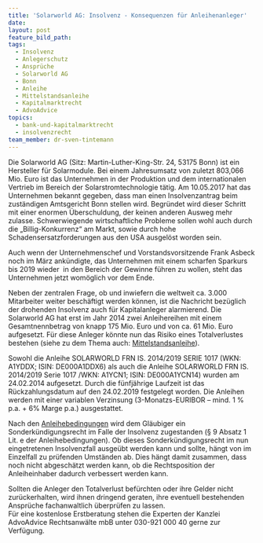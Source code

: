 ```yaml
---
title: 'Solarworld AG: Insolvenz - Konsequenzen für Anleihenanleger'
date:
layout: post
feature_bild_path:
tags:
  - Insolvenz
  - Anlegerschutz
  - Ansprüche
  - Solarworld AG
  - Bonn
  - Anleihe
  - Mittelstandsanleihe
  - Kapitalmarktrecht
  - AdvoAdvice
topics:
  - bank-und-kapitalmarktrecht
  - insolvenzrecht
team_member: dr-sven-tintemann
---
```



Die Solarworld AG (Sitz: Martin-Luther-King-Str. 24, 53175 Bonn) ist ein Hersteller f&uuml;r Solarmodule. Bei einem Jahresumsatz von zuletzt 803,066 Mio. Euro ist das Unternehmen in der Produktion und dem internationalen Vertrieb im Bereich der Solarstromtechnologie t&auml;tig. Am 10.05.2017 hat das Unternehmen bekannt gegeben, dass man einen Insolvenzantrag beim zust&auml;ndigen Amtsgericht Bonn stellen wird. Begr&uuml;ndet wird dieser Schritt mit einer enormen &Uuml;berschuldung, der keinen anderen Ausweg mehr zulasse. Schwerwiegende wirtschaftliche Probleme sollen wohl auch durch die „Billig-Konkurrenz“ am Markt, sowie durch hohe Schadensersatzforderungen aus den USA ausgel&ouml;st worden sein.

Auch wenn der Unternehmenschef und Vorstandsvorsitzende Frank Asbeck noch im M&auml;rz ank&uuml;ndigte, das Unternehmen mit einem scharfen Sparkurs bis 2019 wieder&nbsp; in den Bereich der Gewinne f&uuml;hren zu wollen, steht das Unternehmen jetzt wom&ouml;glich vor dem Ende.

Neben der zentralen Frage, ob und inwiefern die weltweit ca. 3.000 Mitarbeiter weiter besch&auml;ftigt werden k&ouml;nnen, ist die Nachricht bez&uuml;glich der drohenden Insolvenz auch f&uuml;r Kapitalanleger alarmierend. Die Solarworld AG hat erst im Jahr 2014 zwei Anleihereihen mit einem Gesamtnennbetrag von knapp 175 Mio. Euro und von ca. 61 Mio. Euro aufgesetzt. F&uuml;r diese Anleger k&ouml;nnte nun das Risiko eines Totalverlustes bestehen (siehe zu dem Thema auch: [Mittelstandsanleihe](http://advoadvice.de/blog/die-mittelstandsanleihe-was-anleger-wissen-mussen/)).

Sowohl die Anleihe SOLARWORLD FRN IS. 2014/2019 SERIE 1017 (WKN: A1YDDX; ISIN: DE000A1DDX6) als auch die Anleihe SOLARWORLD FRN IS. 2014/2019 Serie 1017 /WKN: A1YCN1; ISIN: DE000A1YCN14) wurden am 24.02.2014 aufgesetzt. Durch die f&uuml;nfj&auml;hrige Laufzeit ist das R&uuml;ckzahlungsdatum auf den 24.02.2019 festgelegt worden. Die Anleihen werden mit einer variablen Verzinsung (3-Monatzs-EURIBOR – mind. 1 % p.a. + 6% Marge p.a.) ausgestattet.

Nach den [Anleihebedingungen](http://www.solarworld.de/fileadmin/sites/sw/ir/pdf/wertpapierprospekte/Anleihebedingungen_Serie_1116.pdf) wird dem Gl&auml;ubiger ein Sonderk&uuml;ndigungsrecht im Falle der Insolvenz zugestanden (&sect; 9 Absatz 1 Lit. e der Anleihebedingungen). Ob dieses Sonderk&uuml;ndigungsrecht im nun eingetretenen Insolvenzfall ausge&uuml;bt werden kann und sollte, h&auml;ngt von im Einzelfall zu pr&uuml;fenden Umst&auml;nden ab. Dies h&auml;ngt damit zusammen, dass noch nicht abgesch&auml;tzt werden kann, ob die Rechtsposition der Anleiheinhaber dadurch verbessert werden kann.

Sollten die Anleger den Totalverlust bef&uuml;rchten oder ihre Gelder nicht zur&uuml;ckerhalten, wird ihnen dringend geraten, ihre eventuell bestehenden Anspr&uuml;che fachanwaltlich &uuml;berpr&uuml;fen zu lassen.&nbsp;
<br>F&uuml;r eine kostenlose Erstberatung stehen die Experten der Kanzlei AdvoAdvice Rechtsanw&auml;lte mbB unter 030-921 000 40 gerne zur Verf&uuml;gung.

&nbsp; &nbsp;